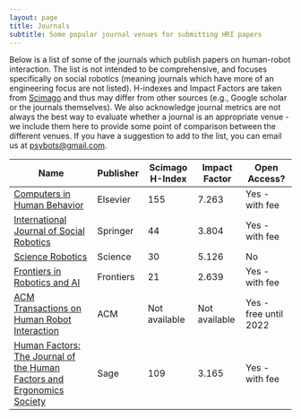 ```yaml
---
layout: page
title: Journals
subtitle: Some popular journal venues for submitting HRI papers
---
```

Below is a list of some of the journals which publish papers on human-robot interaction. The list is not intended to be comprehensive, and focuses specifically on social robotics (meaning journals which have more of an engineering focus are not listed). H-indexes and Impact Factors are taken from [Scimago](https://www.scimagojr.com/) and thus may differ from other sources (e.g., Google scholar or the journals themselves). We also acknowledge journal metrics are not always the best way to evaluate whether a journal is an appropriate venue - we include them here to provide some point of comparison between the different venues. If you have a suggestion to add to the list, you can email us at psybots@gmail.com.

| **Name**                                 | **Publisher**  | **Scimago H-Index** | **Impact Factor** | **Open Access?** |
|------------------------------------------|----------------|---------------------|-------------------|-------------------|
| [Computers in Human Behavior](https://www.journals.elsevier.com/computers-in-human-behavior)             | Elsevier  | 155   | 7.263    | Yes - with fee        |
| [International Journal of Social Robotics](https://www.springer.com/journal/12369)                        | Springer  | 44    | 3.804    | Yes - with fee        |
| [Science Robotics](https://robotics.sciencemag.org/ )                                                     | Science   | 30    | 5.126    | No                    |
| [Frontiers in Robotics and AI](https://www.frontiersin.org/journals/robotics-and-ai)                      | Frontiers | 21    | 2.639    | Yes - with fee        |
| [ACM Transactions on Human Robot Interaction](https://dl.acm.org/journal/thri)    | ACM       | Not available   | Not available |             Yes - free until 2022 |
| [Human Factors: The Journal of the Human Factors and Ergonomics Society](https://journals.sagepub.com/home/hfs)  | Sage | 109  | 3.165 | Yes - with fee  |

